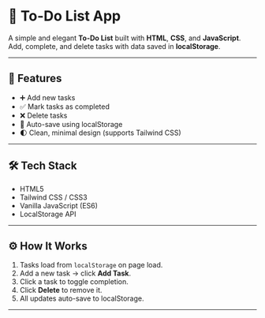 # 📝 To-Do List App

A simple and elegant **To-Do List** built with **HTML**, **CSS**, and **JavaScript**.  
Add, complete, and delete tasks with data saved in **localStorage**.

---

## 🚀 Features
- ➕ Add new tasks  
- ✅ Mark tasks as completed  
- ❌ Delete tasks  
- 💾 Auto-save using localStorage  
- 🌓 Clean, minimal design (supports Tailwind CSS)

---

## 🛠️ Tech Stack
- HTML5  
- Tailwind CSS / CSS3  
- Vanilla JavaScript (ES6)  
- LocalStorage API

---

## ⚙️ How It Works
1. Tasks load from `localStorage` on page load.  
2. Add a new task → click **Add Task**.  
3. Click a task to toggle completion.  
4. Click **Delete** to remove it.  
5. All updates auto-save to localStorage.

---